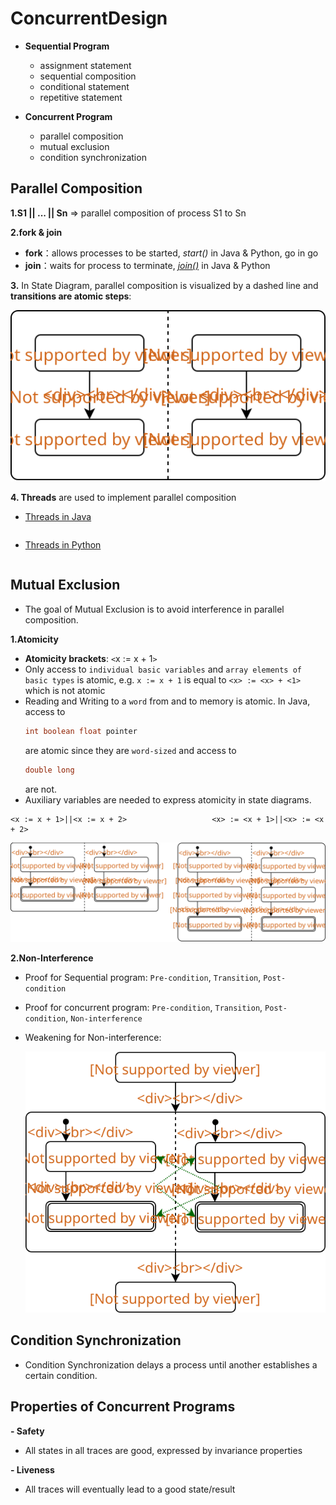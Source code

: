 # ConcurrentDesign
- **Sequential Program**
  - assignment statement
  - sequential composition
  - conditional statement
  - repetitive statement
  
- **Concurrent Program**
  - parallel composition
  - mutual exclusion
  - condition synchronization

## Parallel Composition

**1.S1 || ... || Sn** => parallel composition of process S1 to Sn

**2.fork & join**
  - **fork**：allows processes to be started, *start()* in Java & Python, go in go
  - **join**：waits for process to terminate, *[join()](https://www.geeksforgeeks.org/joining-threads-in-java/)* in Java & Python
  
**3.** In State Diagram, parallel composition is visualized by a dashed line and **transitions are atomic steps**:

   <img src="./src/parallel.svg">
   
**4. Threads** are used to implement parallel composition
  - [Threads in Java](https://docs.oracle.com/javase/tutorial/essential/concurrency/)
  ```Java
  
  ```
  - [Threads in Python](https://docs.python.org/2/library/threading.html)
  ```Java
  
  ```

## Mutual Exclusion
  - The goal of Mutual Exclusion is to avoid interference in parallel composition.
    
**1.Atomicity**
  - **Atomicity brackets**: `<`x := x + 1`>`
  - Only access to `individual basic variables` and `array elements of basic types` is atomic, e.g. `x := x + 1` is equal to `<x> := <x> + <1>` which is not atomic
  - Reading and Writing to a `word` from and to memory is atomic. In Java, access to 
    ```java
    int boolean float pointer
    ```
    are atomic since they are `word-sized` and access to
    ```java
    double long
    ```
    are not.
   - Auxiliary variables are needed to express atomicity in state diagrams.
   ```
   <x := x + 1>||<x := x + 2>                   <x> := <x + 1>||<x> := <x + 2>
   ```
   <img src="./src/atomic.svg">

**2.Non-Interference**
  - Proof for Sequential program: `Pre-condition`, `Transition`, `Post-condition`
  - Proof for concurrent program: `Pre-condition`, `Transition`, `Post-condition`, `Non-interference`
  - Weakening for Non-interference:
  
     <img src="./src/weak.svg">
     
## Condition Synchronization
  - Condition Synchronization delays a process until another establishes a certain condition.
  
## Properties of Concurrent Programs
**- Safety**
  - All states in all traces are good, expressed by invariance properties
  
**- Liveness**
  - All traces will eventually lead to a good state/result
